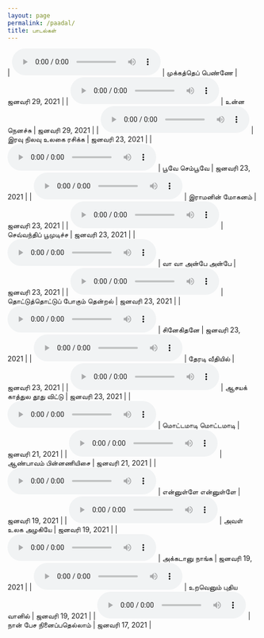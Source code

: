 ```yaml
---
layout: page
permalink: /paadal/
title: பாடல்கள்
---
```


| <audio controls><source src="../rec/mukkathe_penne_theme_20210129.mp3" type="audio/mpeg"></audio> | முக்கத்தெப் பெண்ணே | ஜனவரி 29, 2021 |
| <audio controls><source src="../rec/unna_nenachu_20210129.mp3" type="audio/mpeg"></audio> | உன்ன நெனச்சு | ஜனவரி 29, 2021 |
| <audio controls><source src="../rec/iravu_nilavu_ulagai_rasikka_20210123.mp3" type="audio/mpeg"></audio> | இரவு நிலவு உலகை ரசிக்க | ஜனவரி 23, 2021 |
| <audio controls><source src="../rec/poove_sempoove_20210123.mp3" type="audio/mpeg"></audio> | பூவே செம்பூவே | ஜனவரி 23, 2021 |
| <audio controls><source src="../rec/raamanin_mohanam_20210123.mp3" type="audio/mpeg"></audio> | இராமனின் மோகனம் | ஜனவரி 23, 2021 |
| <audio controls><source src="../rec/chevvandhi_poomudicha_20210123.mp3" type="audio/mpeg"></audio> | செவ்வந்திப் பூமுடிச்ச | ஜனவரி 23, 2021 |
| <audio controls><source src="../rec/vaa_vaa_anbe_anbe_20210123.mp3" type="audio/mpeg"></audio> | வா வா அன்பே அன்பே | ஜனவரி 23, 2021 |
| <audio controls><source src="../rec/thottu_thottu_pogum_thendral_20210123.mp3" type="audio/mpeg"></audio> | தொட்டுத்தொட்டுப் போகும் தென்றல் | ஜனவரி 23, 2021 |
| <audio controls><source src="../rec/snegidhane_20210123.mp3" type="audio/mpeg"></audio> | சினேகிதனே | ஜனவரி 23, 2021 |
| <audio controls><source src="../rec/theradi_veethiyil_20210123.mp3" type="audio/mpeg"></audio> | தேரடி வீதியில் | ஜனவரி 23, 2021 |
| <audio controls><source src="../rec/aasaya_kaathula_20210123.mp3" type="audio/mpeg"></audio> | ஆசயக் காத்துல தூது விட்டு | ஜனவரி 23, 2021 |
| <audio controls><source src="../rec/motta_maadi.mp3" type="audio/mpeg"></audio> | மொட்டமாடி மொட்டமாடி | ஜனவரி 21, 2021 |
| <audio controls><source src="../rec/aan_paavam_theme.mp3" type="audio/mpeg"></audio> | ஆண்பாவம் பின்னணியிசை | ஜனவரி 21, 2021 |
| <audio controls><source src="../rec/ennulle_ennulle.mp3" type="audio/mpeg"></audio> | என்னுள்ளே என்னுள்ளே | ஜனவரி 19, 2021 |
| <audio controls><source src="../rec/aval_ulaga_azhagiye.mp3" type="audio/mpeg"></audio> | அவள் உலக அழகியே | ஜனவரி 19, 2021 |
| <audio controls><source src="../rec/akkadanu_naanga.mp3" type="audio/mpeg"></audio> | அக்கடானு நாங்க | ஜனவரி 19, 2021 |
| <audio controls><source src="../rec/uravenum_pudhiya_vaanil.mp3" type="audio/mpeg"></audio> | உறவெனும் புதிய வானில் | ஜனவரி 19, 2021 |
| <audio controls><source src="../rec/naan_pesa.mp3" type="audio/mpeg"></audio> | நான் பேச நினைப்பதெல்லாம் | ஜனவரி 17, 2021 |


